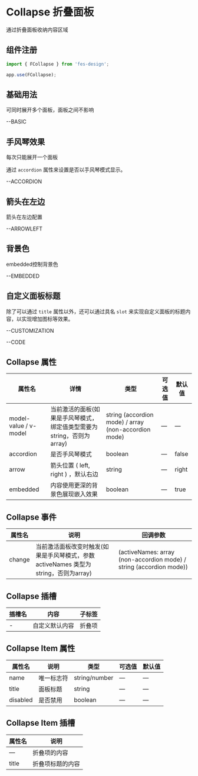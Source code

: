 # Collapse 折叠面板

通过折叠面板收纳内容区域

## 组件注册

```js
import { FCollapse } from 'fes-design';

app.use(FCollapse);
```

## 基础用法

可同时展开多个面板，面板之间不影响

--BASIC

## 手风琴效果

每次只能展开一个面板

通过 `accordion` 属性来设置是否以手风琴模式显示。

--ACCORDION

## 箭头在左边

箭头在左边配置

--ARROWLEFT

## 背景色

embedded控制背景色

--EMBEDDED

## 自定义面板标题

除了可以通过 `title` 属性以外，还可以通过具名 `slot` 来实现自定义面板的标题内容，以实现增加图标等效果。

--CUSTOMIZATION

--CODE 

## Collapse 属性

| 属性名                 | 详情                                                                | 类型                                                 | 可选值 | 默认值 |
| --------------------- | ----------------------------------                                 | ---------------------------------------------------- | ------ | ------ |
| model-value / v-model | 当前激活的面板(如果是手风琴模式，绑定值类型需要为string，否则为array)       | string (accordion mode) / array (non-accordion mode) | —  | —      |
| accordion             | 是否手风琴模式                                                       | boolean                                              | — | false  |
| arrow                 | 箭头位置 ( left, right ) ，默认右边                                   | string                                              | — | right  |
| embedded              | 内容使用更深的背景色展现嵌入效果                                          | boolean                                              | — | true  |

## Collapse 事件

| 属性名  | 说明                                                                        | 回调参数                                                            |
| ------ | ---------------------------------------------------------------------------| ------------------------------------------------------------------- |
| change | 当前激活面板改变时触发(如果是手风琴模式，参数 activeNames 类型为string，否则为array) | (activeNames: array (non-accordion mode) / string (accordion mode)) |

## Collapse 插槽

| 插槽名  | 内容                      | 子标签        |
| ------ | ------------------------- | ------------- |
| -      | 自定义默认内容               | 折叠项       |

## Collapse Item 属性

| 属性名    | 说明          | 类型          | 可选值 | 默认值 |
| -------- | ------------ | ------------- | ------ | ------ |
| name     | 唯一标志符     | string/number | —      | —      |
| title    | 面板标题       | string        | —      | —      |
| disabled | 是否禁用       | boolean       | —      | —      |

## Collapse Item 插槽

| 属性名  | 说明              |
| ------ | ---------------- |
| —      | 折叠项的内容        |
| title  | 折叠项标题的内容     |
